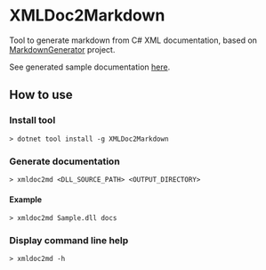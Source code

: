 # XMLDoc2Markdown

Tool to generate markdown from C# XML documentation, based on [MarkdownGenerator](https://github.com/neuecc/MarkdownGenerator) project.

See generated sample documentation [here](sample).

## How to use

### Install tool

```shell
> dotnet tool install -g XMLDoc2Markdown
```

### Generate documentation

```shell
> xmldoc2md <DLL_SOURCE_PATH> <OUTPUT_DIRECTORY>
```

#### Example

```shell
> xmldoc2md Sample.dll docs
```

### Display command line help

```shell
> xmldoc2md -h
```
